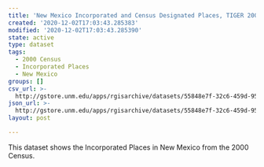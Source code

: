 ```yaml
---
title: 'New Mexico Incorporated and Census Designated Places, TIGER 2000'
created: '2020-12-02T17:03:43.285383'
modified: '2020-12-02T17:03:43.285390'
state: active
type: dataset
tags:
  - 2000 Census
  - Incorporated Places
  - New Mexico
groups: []
csv_url: >-
  http://gstore.unm.edu/apps/rgisarchive/datasets/55848e7f-32c6-459d-9562-1fd2da989dec/pl35_d00shp.derived.csv
json_url: >-
  http://gstore.unm.edu/apps/rgisarchive/datasets/55848e7f-32c6-459d-9562-1fd2da989dec/pl35_d00shp.derived.json
layout: post

---
```

This dataset shows the Incorporated Places in New Mexico from the 2000 Census.
